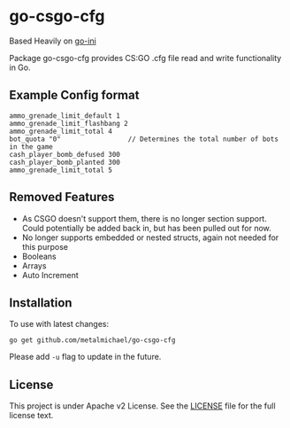 # go-csgo-cfg

Based Heavily on [go-ini](https://github.com/go-ini/ini)

Package go-csgo-cfg provides CS:GO .cfg file read and write functionality in Go.

## Example Config format

    ammo_grenade_limit_default 1
    ammo_grenade_limit_flashbang 2
    ammo_grenade_limit_total 4
    bot_quota "0"                 // Determines the total number of bots in the game
    cash_player_bomb_defused 300
    cash_player_bomb_planted 300
    ammo_grenade_limit_total 5

## Removed Features

- As CSGO doesn't support them, there is no longer section support. Could potentially be added back in, but has been pulled out for now.
- No longer supports embedded or nested structs, again not needed for this purpose
- Booleans
- Arrays
- Auto Increment


## Installation

To use with latest changes:

	go get github.com/metalmichael/go-csgo-cfg

Please add `-u` flag to update in the future.

## License

This project is under Apache v2 License. See the [LICENSE](LICENSE) file for the full license text.
